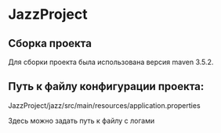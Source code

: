 # JazzProject

## Сборка проекта

Для сборки проекта была использована версия maven 3.5.2.

## Путь к файлу конфигурации проекта:

JazzProject/jazz/src/main/resources/application.properties

Здесь можно задать путь к файлу с логами
